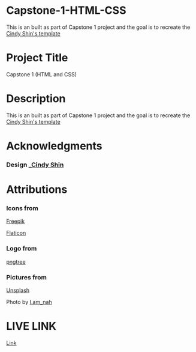 # Capstone-1-HTML-CSS

This is an built as part of Capstone 1 project and the goal is to recreate the [Cindy Shin's template](https://www.behance.net/gallery/29845175/CC-Global-Summit-2015)

# Project Title

Capstone 1 (HTML and CSS)

# Description
This is an built as part of Capstone 1 project and the goal is to recreate the [Cindy Shin's template](https://www.behance.net/gallery/29845175/CC-Global-Summit-2015)

# Acknowledgments

### Design _[Cindy Shin](https://www.behance.net/gallery/29845175/CC-Global-Summit-2015)

# Attributions
### Icons from 
 
 [Freepik](https://www.freepik.com)
 
 [Flaticon](https://www.flaticon.com/)
 
 ### Logo from
 
 [pngtree](https://pngtree.com/so/golden)
 
 ### Pictures from 
 
 [Unsplash](https://unsplash.com/s/photos/holding-hands?utm_source=unsplash&utm_medium=referral&utm_content=creditCopyText)
 
 Photo by [I.am_nah](https://unsplash.com/@i_am_nah?utm_source=unsplash&utm_medium=referral&utm_content=creditCopyText)
 
 
 # LIVE LINK
 
 [Link](https://akshithareddy1899.github.io/Capstone-1-HTML-CSS/)
 
